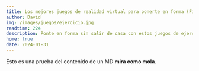 ```yaml
---
title: Los mejores juegos de realidad virtual para ponerte en forma (Fitness VR)
author: David
img: /images/juegos/ejercicio.jpg
readtime: 224
description: Ponte en forma sin salir de casa con estos juegos de ejercicio para Meta Quest 3.
home: true
date: 2024-01-31
---
```

Esto es una prueba del contenido de un MD **mira como mola**.
